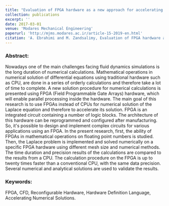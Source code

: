 ```yaml
---
title: "Evaluation of FPGA hardware as a new approach for accelerating the numerical solution of the Laplace problem"
collection: publications
excerpt: ''
date: 2017-03-01
venue: 'Modares Mechanical Engineering'
paperurl: 'http://mjms.modares.ac.ir/article-15-2019-en.html'
citation: 'A. Ebrahimi and M. Zandsalimy, Evaluation of FPGA hardware as a new approach for accelerating the numerical solution of the Laplace problem, Modares Mechanical Engineering 17 (1) (2017) 67-74.'
---
```


### Abstract:

Nowadays one of the main challenges facing fluid dynamics simulations is the long duration of numerical calculations. Mathematical operations in numerical solution of differential equations using traditional hardware such as CPU, are done in a series of orderly calculations and therefore take a lot of time to complete. A new solution procedure for numerical calculations is presented using FPGA (Field Programmable Gate Arrays) hardware, which will enable parallel processing inside the hardware. The main goal of this research is to use FPGAs instead of CPUs for numerical solution of the Laplace equation and therefore to accelerate its solution. FPGA is an integrated circuit containing a number of logic blocks. The architecture of this hardware can be reprogrammed and configured after manufacturing. So, it's possible to design and implement complex circuits for various applications using an FPGA. In the present research, first, the ability of FPGAs in mathematical operations on floating point numbers is studied. Then, the Laplace problem is implemented and solved numerically on a specific FPGA hardware using different mesh size and numerical methods. The time duration and precision results of the calculations are compared to the results from a CPU. The calculation procedure on the FPGA is up to twenty times faster than a conventional CPU, with the same data precision. Several numerical and analytical solutions are used to validate the results.

### Keywords:
FPGA, CFD, Reconfigurable Hardware, Hardware Definition Language, Accelerating Numerical Solutions.